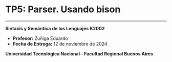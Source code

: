 # TP5: Parser. Usando bison

---

**Sintaxis y Semántica de los Lenguajes K2002**
- **Profesor:** Zuñiga Eduardo
- **Fecha de Entrega:** 12 de noviembre de 2024

**Universidad Tecnológica Nacional - Facultad Regional Buenos Aires**